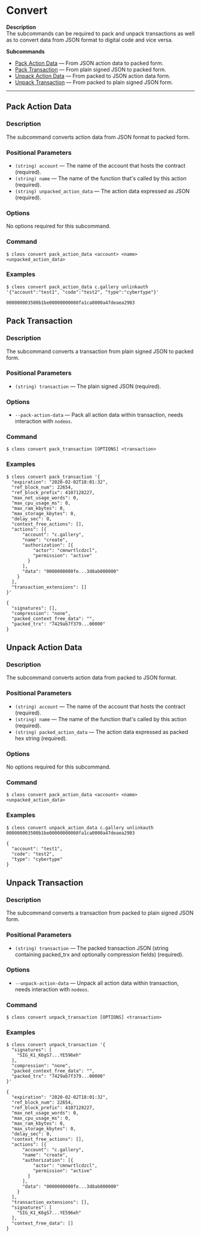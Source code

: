 # Convert

**Description**  
The subcommands can be required to pack and unpack transactions as well as to convert data from JSON format to digital code and vice versa.  

**Subcommands**
 * [Pack Action Data](#pack-action-data) — From JSON action data to packed form.
 * [Pack Transaction](#pack-transaction) — From plain signed JSON to packed form.
 * [Unpack Action Data](#unpack-action-data) — From packed to JSON action data form.
 * [Unpack Transaction](#unpack-transaction) — From packed to plain signed JSON form.

*****
## Pack Action Data

### Description
The subcommand converts action data from JSON format to packed form.

### Positional Parameters
 * `(string) account` — The name of the account that hosts the contract (required).
 * `(string) name` — The name of the function that's called by this action (required).
 * `(string) unpacked_action_data` — The action data expressed as JSON (required).

### Options
No options required for this subcommand.

### Command
```
$ cleos convert pack_action_data <account> <name> <unpacked_action_data>
```

### Examples
```
$ cleos convert pack_action_data c.gallery unlinkauth '{"account":"test1", "code":"test2", "type":"cybertype"}'
```
```
000000003500b1be00000000008fa1ca0000a47deaea2903
```

## Pack Transaction

### Description
The subcommand converts a transaction from plain signed JSON to packed form.

### Positional Parameters
 * `(string) transaction` — The plain signed JSON (required).

### Options
 * `--pack-action-data` — Pack all action data within transaction, needs interaction with `nodeos`.

### Command
```
$ cleos convert pack_transaction [OPTIONS] <transaction>
```

### Examples
```
$ cleos convert pack_transaction '{
  "expiration": "2020-02-02T18:01:32",
  "ref_block_num": 22654,
  "ref_block_prefix": 4107128227,
  "max_net_usage_words": 0,
  "max_cpu_usage_ms": 0,
  "max_ram_kbytes": 0,
  "max_storage_kbytes": 0,
  "delay_sec": 0,
  "context_free_actions": [],
  "actions": [{
      "account": "c.gallery",
      "name": "create",
      "authorization": [{
          "actor": "cmnwrtlcdzcl",
          "permission": "active"
        }
      ],
      "data": "0000000000fe...3d8ab000000"
    }
  ],
  "transaction_extensions": []
}'
```
```
{
  "signatures": [],
  "compression": "none",
  "packed_context_free_data": "",
  "packed_trx": "7429ab7f379...00000"
}
```


## Unpack Action Data

### Description
The subcommand converts action data from packed to JSON format.

### Positional Parameters
 * `(string) account` — The name of the account that hosts the contract (required).
 * `(string) name` — The name of the function that's called by this action (required).
 * `(string) packed_action_data` — The action data expressed as packed hex string (required).

### Options
No options required for this subcommand.

### Command
```
$ cleos convert pack_action_data <account> <name> <unpacked_action_data>
```

### Examples
```
$ cleos convert unpack_action_data c.gallery unlinkauth 000000003500b1be00000000008fa1ca0000a47deaea2903
```
```
{
  "account": "test1",
  "code": "test2",
  "type": "cybertype"
}
```


## Unpack Transaction

### Description
The subcommand converts a transaction from packed to plain signed JSON form.

### Positional Parameters
 * `(string) transaction` — The packed transaction JSON (string containing packed_trx and optionally compression fields) (required).


### Options
 * `--unpack-action-data` — Unpack all action data within transaction, needs interaction with `nodeos`.

### Command
```
$ cleos convert unpack_transaction [OPTIONS] <transaction>
```

### Examples
```
$ cleos convert unpack_transaction '{
  "signatures": [
    "SIG_K1_K6gS7...YE596eh"
  ],
  "compression": "none",
  "packed_context_free_data": "",
  "packed_trx": "7429ab7f379...00000"
}'
```
```
{
  "expiration": "2020-02-02T18:01:32",
  "ref_block_num": 22654,
  "ref_block_prefix": 4107128227,
  "max_net_usage_words": 0,
  "max_cpu_usage_ms": 0,
  "max_ram_kbytes": 0,
  "max_storage_kbytes": 0,
  "delay_sec": 0,
  "context_free_actions": [],
  "actions": [{
      "account": "c.gallery",
      "name": "create",
      "authorization": [{
          "actor": "cmnwrtlcdzcl",
          "permission": "active"
        }
      ],
      "data": "0000000000fe...3d8ab000000"
    }
  ],
  "transaction_extensions": [],
  "signatures": [
    "SIG_K1_K6gS7...YE596eh"
  ],
  "context_free_data": []
}
```

